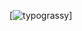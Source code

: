 [![typograssy]( https://typograssy.deno.dev/api?text=hello%20welt&l0=000000&l1=ead69f&l2=c49a40&l3=a16730&l4=6e5921&bg=000000&comment= )]
<!--
**farahdesu/farahdesu** is a ✨ _special_ ✨ repository because its `README.md` (this file) appears on your GitHub profile.

Here are some ideas to get you started:

- 🔭 I’m currently working on ...
- 🌱 I’m currently learning ...
- 👯 I’m looking to collaborate on ...
- 🤔 I’m looking for help with ...
- 💬 Ask me about ...
- 📫 How to reach me: ...
- 😄 Pronouns: ...
- ⚡ Fun fact: ...
-->
